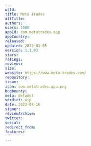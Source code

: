 ```yaml
---
wsId: 
title: Meta Trades
altTitle: 
authors: 
users: 1000
appId: com.metatrades.app
appCountry: 
released: 
updated: 2023-01-05
version: 1.1.93
stars: 
ratings: 
reviews: 
size: 
website: https://www.meta-trades.com/
repository: 
issue: 
icon: com.metatrades.app.png
bugbounty: 
meta: defunct
verdict: wip
date: 2023-04-16
signer: 
reviewArchive: 
twitter: 
social: 
redirect_from: 
features: 

---
```



